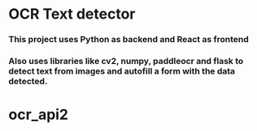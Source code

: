 # OCR Text detector

### This project uses Python as backend and React as frontend

### Also uses libraries like cv2, numpy, paddleocr and flask to detect text from images and autofill a form with the data detected.

# ocr_api2
